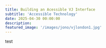 ```yaml
---
title: Building an Acessible VJ Interface
subtitle: 'Accessible Technology'
date: 2025-04-30 00:00:00
description: 
featured_image: '/images/jono/vjlondon1.jpg'
---
```

test

